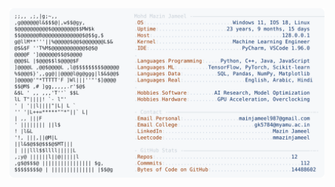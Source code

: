 <picture>
  <source srcset="https://raw.githubusercontent.com/mmazinjameel/mmazinjameel/main/dark_mode.svg?v=1755699050" media="(prefers-color-scheme: dark)">
  <img src="https://raw.githubusercontent.com/mmazinjameel/mmazinjameel/main/light_mode.svg?v=1755699050">
</picture>
